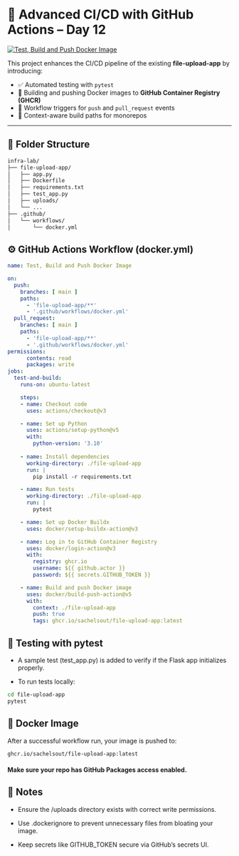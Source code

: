 # 🚀 Advanced CI/CD with GitHub Actions – Day 12

[![Test, Build and Push Docker Image](https://github.com/sachelsout/infra-lab/actions/workflows/docker.yml/badge.svg)](https://github.com/sachelsout/infra-lab/actions/workflows/docker.yml)

This project enhances the CI/CD pipeline of the existing **file-upload-app** by introducing:

- ✅ Automated testing with `pytest`
- 🐳 Building and pushing Docker images to **GitHub Container Registry (GHCR)**
- 🔁 Workflow triggers for `push` and `pull_request` events
- 📁 Context-aware build paths for monorepos

---

## 📁 Folder Structure

```bash
infra-lab/
├── file-upload-app/
│   ├── app.py
│   ├── Dockerfile
│   ├── requirements.txt
│   ├── test_app.py
│   ├── uploads/
│   └── ...
├── .github/
│   └── workflows/
│       └── docker.yml
```

## ⚙️ GitHub Actions Workflow (docker.yml)

```yml
name: Test, Build and Push Docker Image

on:
  push:
    branches: [ main ]
    paths:
      - 'file-upload-app/**'
      - '.github/workflows/docker.yml'
  pull_request:
    branches: [ main ]
    paths:
      - 'file-upload-app/**'
      - '.github/workflows/docker.yml'
permissions:
      contents: read
      packages: write
jobs:
  test-and-build:
    runs-on: ubuntu-latest

    steps:
    - name: Checkout code
      uses: actions/checkout@v3

    - name: Set up Python
      uses: actions/setup-python@v5
      with:
        python-version: '3.10'
      
    - name: Install dependencies
      working-directory: ./file-upload-app
      run: |
        pip install -r requirements.txt

    - name: Run tests
      working-directory: ./file-upload-app
      run: |
        pytest

    - name: Set up Docker Buildx
      uses: docker/setup-buildx-action@v3

    - name: Log in to GitHub Container Registry
      uses: docker/login-action@v3
      with:
        registry: ghcr.io
        username: ${{ github.actor }}
        password: ${{ secrets.GITHUB_TOKEN }}

    - name: Build and push Docker image
      uses: docker/build-push-action@v5
      with:
        context: ./file-upload-app
        push: true
        tags: ghcr.io/sachelsout/file-upload-app:latest
```

## 🧪 Testing with pytest
- A sample test (test_app.py) is added to verify if the Flask app initializes properly.

- To run tests locally:

```bash
cd file-upload-app
pytest
```

## 🐳 Docker Image

After a successful workflow run, your image is pushed to:

```bash
ghcr.io/sachelsout/file-upload-app:latest
```

#### Make sure your repo has GitHub Packages access enabled.

## 📌 Notes

- Ensure the /uploads directory exists with correct write permissions.

- Use .dockerignore to prevent unnecessary files from bloating your image.

- Keep secrets like GITHUB_TOKEN secure via GitHub’s secrets UI.